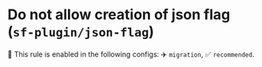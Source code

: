 # Do not allow creation of json flag (`sf-plugin/json-flag`)

💼 This rule is enabled in the following configs: ✈️ `migration`, ✅ `recommended`.

<!-- end auto-generated rule header -->
